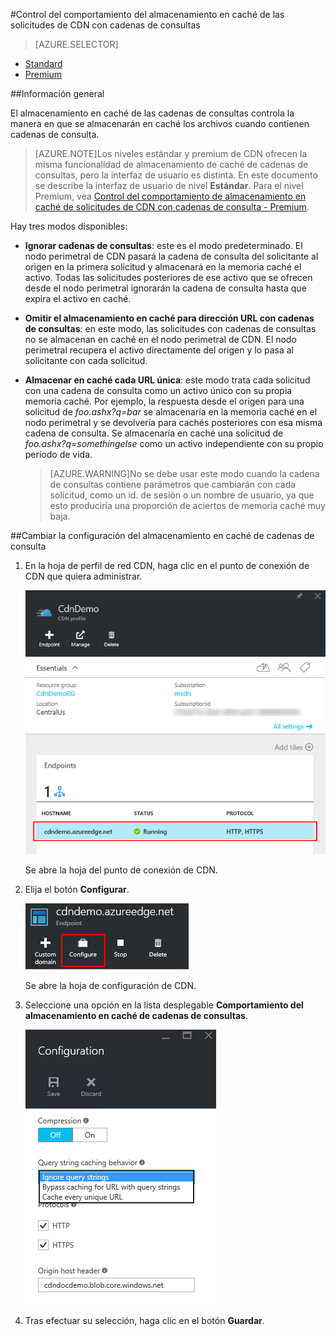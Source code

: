 <properties 
	pageTitle="CDN - Control del comportamiento del almacenamiento en caché de las solicitudes con cadenas de consulta" 
	description="El almacenamiento en caché de las cadenas de consultas de CDN controla la manera en que se almacenarán en caché los archivos cuando contienen cadenas de consulta." 
	services="cdn" 
	documentationCenter=".NET" 
	authors="camsoper" 
	manager="dwrede" 
	editor=""/>

<tags 
	ms.service="cdn" 
	ms.workload="tbd" 
	ms.tgt_pltfrm="na" 
	ms.devlang="na" 
	ms.topic="article" 
	ms.date="12/02/2015" 
	ms.author="casoper"/>

#Control del comportamiento del almacenamiento en caché de las solicitudes de CDN con cadenas de consultas

> [AZURE.SELECTOR]
- [Standard](cdn-query-string.md)
- [Premium](cdn-query-string-premium.md)

##Información general

El almacenamiento en caché de las cadenas de consultas controla la manera en que se almacenarán en caché los archivos cuando contienen cadenas de consulta.

> [AZURE.NOTE]Los niveles estándar y premium de CDN ofrecen la misma funcionalidad de almacenamiento de caché de cadenas de consultas, pero la interfaz de usuario es distinta. En este documento se describe la interfaz de usuario de nivel **Estándar**. Para el nivel Premium, vea [Control del comportamiento de almacenamiento en caché de solicitudes de CDN con cadenas de consulta - Premium](cdn-query-string-premium.md).

Hay tres modos disponibles:

- **Ignorar cadenas de consultas**: este es el modo predeterminado. El nodo perimetral de CDN pasará la cadena de consulta del solicitante al origen en la primera solicitud y almacenará en la memoria caché el activo. Todas las solicitudes posteriores de ese activo que se ofrecen desde el nodo perimetral ignorarán la cadena de consulta hasta que expira el activo en caché.
- **Omitir el almacenamiento en caché para dirección URL con cadenas de consultas**: en este modo, las solicitudes con cadenas de consultas no se almacenan en caché en el nodo perimetral de CDN. El nodo perimetral recupera el activo directamente del origen y lo pasa al solicitante con cada solicitud.
- **Almacenar en caché cada URL única**: este modo trata cada solicitud con una cadena de consulta como un activo único con su propia memoria caché. Por ejemplo, la respuesta desde el origen para una solicitud de *foo.ashx?q=bar* se almacenaría en la memoria caché en el nodo perimetral y se devolvería para cachés posteriores con esa misma cadena de consulta. Se almacenaría en caché una solicitud de *foo.ashx?q=somethingelse* como un activo independiente con su propio período de vida.
	
	>[AZURE.WARNING]No se debe usar este modo cuando la cadena de consultas contiene parámetros que cambiarán con cada solicitud, como un id. de sesión o un nombre de usuario, ya que esto produciría una proporción de aciertos de memoria caché muy baja.

##Cambiar la configuración del almacenamiento en caché de cadenas de consulta

1. En la hoja de perfil de red CDN, haga clic en el punto de conexión de CDN que quiera administrar.
	
	![Puntos de conexión de hoja del perfil de red CDN](./media/cdn-query-string/cdn-endpoints.png)

	Se abre la hoja del punto de conexión de CDN.

2. Elija el botón **Configurar**.

	![Botón de administración de hoja de perfil de red CDN](./media/cdn-query-string/cdn-config-btn.png)
	
	Se abre la hoja de configuración de CDN.
	
3. Seleccione una opción en la lista desplegable **Comportamiento del almacenamiento en caché de cadenas de consultas**.
	
	![Opciones del almacenamiento en caché de cadenas de consultas de CDN](./media/cdn-query-string/cdn-query-string.png)
	
4. Tras efectuar su selección, haga clic en el botón **Guardar**.




	

<!---HONumber=AcomDC_1203_2015-->